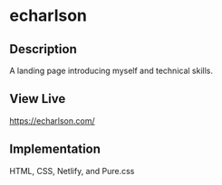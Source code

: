 # echarlson

## Description

A landing page introducing myself and technical skills.

## View Live

https://echarlson.com/

## Implementation

HTML, CSS, Netlify, and Pure.css
